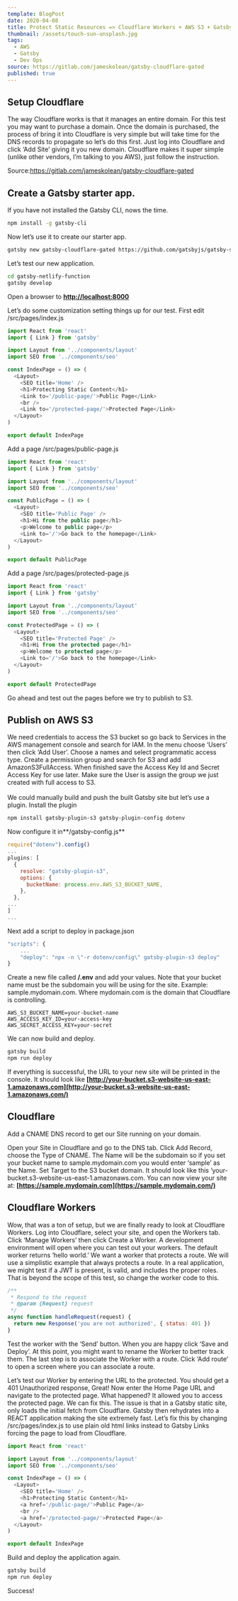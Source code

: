 ```yaml
---
template: BlogPost
date: 2020-04-08
title: Protect Static Resources => Cloudflare Workers + AWS S3 + Gatsby
thumbnail: /assets/touch-sun-unsplash.jpg
tags:
  - AWS
  - Gatsby
  - Dev Ops
source: https://gitlab.com/jameskolean/gatsby-cloudflare-gated
published: true
---
```


## Setup Cloudflare

The way Cloudflare works is that it manages an entire domain. For this test you may want to purchase a domain. Once the domain is purchased, the process of bring it into Cloudflare is very simple but will take time for the DNS records to propagate so let’s do this first. Just log into Cloudflare and click ‘Add Site’ giving it you new domain. Cloudflare makes it super simple (unlike other vendors, I’m talking to you AWS), just follow the instruction.

Source:<https://gitlab.com/jameskolean/gatsby-cloudflare-gated>

## Create a Gatsby starter app.

If you have not installed the Gatsby CLI, nows the time.

```bash
npm install -g gatsby-cli
```

Now let’s use it to create our starter app.

```bash
gatsby new gatsby-cloudflare-gated https://github.com/gatsbyjs/gatsby-starter-default

```

Let’s test our new application.

```bash
cd gatsby-netlify-function
gatsby develop
```

Open a browser to **[http://localhost:8000](http://localhost:8000/)**

Let’s do some customization setting things up for our test. First edit /src/pages/index.js

```javascript
import React from 'react'
import { Link } from 'gatsby'

import Layout from '../components/layout'
import SEO from '../components/seo'

const IndexPage = () => (
  <Layout>
    <SEO title='Home' />
    <h1>Protecting Static Content</h1>
    <Link to='/public-page/'>Public Page</Link>
    <br />
    <Link to='/protected-page/'>Protected Page</Link>
  </Layout>
)

export default IndexPage
```

Add a page /src/pages/public-page.js

```javascript
import React from 'react'
import { Link } from 'gatsby'

import Layout from '../components/layout'
import SEO from '../components/seo'

const PublicPage = () => (
  <Layout>
    <SEO title='Public Page' />
    <h1>Hi from the public page</h1>
    <p>Welcome to public page</p>
    <Link to='/'>Go back to the homepage</Link>
  </Layout>
)

export default PublicPage
```

Add a page /src/pages/protected-page.js

```javascript
import React from 'react'
import { Link } from 'gatsby'

import Layout from '../components/layout'
import SEO from '../components/seo'

const ProtectedPage = () => (
  <Layout>
    <SEO title='Protected Page' />
    <h1>Hi from the protected page</h1>
    <p>Welcome to protected page</p>
    <Link to='/'>Go back to the homepage</Link>
  </Layout>
)

export default ProtectedPage
```

Go ahead and test out the pages before we try to publish to S3.

## Publish on AWS S3

We need credentials to access the S3 bucket so go back to Services in the AWS management console and search for IAM. In the menu choose ‘Users’ then click ‘Add User’. Choose a names and select programmatic access type. Create a permission group and search for S3 and add AmazonS3FullAccess. When finished save the Access Key Id and Secret Access Key for use later. Make sure the User is assign the group we just created with full access to S3.\
\
We could manually build and push the built Gatsby site but let’s use a plugin. Install the plugin

```bash
npm install gatsby-plugin-s3 gatsby-plugin-config dotenv
```

Now configure it in**/gatsby-config.js**

```javascript
require("dotenv").config()
...
plugins: [
  {
    resolve: "gatsby-plugin-s3",
    options: {
      bucketName: process.env.AWS_S3_BUCKET_NAME,
    },
  },
...
]
...
```

Next add a script to deploy in package.json

```javascript
"scripts": {
    ...
    "deploy": "npx -n \"-r dotenv/config\" gatsby-plugin-s3 deploy"
}
```

Create a new file called **/.env** and add your values. Note that your bucket name must be the subdomain you will be using for the site. Example: sample.mydomain.com. Where mydomain.com is the domain that Cloudflare is controlling.

```properties
AWS_S3_BUCKET_NAME=your-bucket-name
AWS_ACCESS_KEY_ID=your-access-key
AWS_SECRET_ACCESS_KEY=your-secret
```

We can now build and deploy.

```bash
gatsby build
npm run deploy
```

If everything is successful, the URL to your new site will be printed in the console. It should look like **[http://your-bucket.s3-website-us-east-1.amazonaws.com](http://your-bucket.s3-website-us-east-1.amazonaws.com/)**

## Cloudflare

Add a CNAME DNS record to get our Site running on your domain.

Open your Site in Cloudflare and go to the DNS tab. Click Add Record, choose the Type of CNAME. The Name will be the subdomain so if you set your bucket name to sample.mydomain.com you would enter ‘sample’ as the Name. Set Target to the S3 bucket domain. It should look like this ‘your-bucket.s3-website-us-east-1.amazonaws.com. You can now view your site at: **[https://sample.mydomain.com](https://sample.mydomain.com/)**

## Cloudflare Workers

Wow, that was a ton of setup, but we are finally ready to look at Cloudflare Workers. Log into Cloudflare, select your site, and open the Workers tab. Click ‘Manage Workers’ then click Create a Worker. A development environment will open where you can test out your workers. The default worker returns ‘hello world.’ We want a worker that protects a route. We will use a simplistic example that always protects a route. In a real application, we might test if a JWT is present, is valid, and includes the proper roles. That is beyond the scope of this test, so change the worker code to this.

```javascript
/**
 * Respond to the request
 * @param {Request} request
 */
async function handleRequest(request) {
  return new Response('you are not authorized', { status: 401 })
}
```

Test the worker with the ‘Send’ button. When you are happy click ‘Save and Deploy’. At this point, you might want to rename the Worker to better track them. The last step is to associate the Worker with a route. Click ‘Add route’ to open a screen where you can associate a route.

Let’s test our Worker by entering the URL to the protected. You should get a 401 Unauthorized response, Great! Now enter the Home Page URL and navigate to the protected page. What happened? It allowed you to access the protected page. We can fix this. The issue is that in a Gatsby static site, only loads the initial fetch from Cloudflare. Gatsby then rehydrates into a REACT application making the site extremely fast. Let’s fix this by changing /src/pages/index.js to use plain old html links instead to Gatsby Links forcing the page to load from Cloudflare.

```javascript
import React from 'react'

import Layout from '../components/layout'
import SEO from '../components/seo'

const IndexPage = () => (
  <Layout>
    <SEO title='Home' />
    <h1>Protecting Static Content</h1>
    <a href='/public-page/'>Public Page</a>
    <br />
    <a href='/protected-page/'>Protected Page</a>
  </Layout>
)

export default IndexPage
```

Build and deploy the application again.

```bash
gatsby build
npm run deploy

```

Success!
